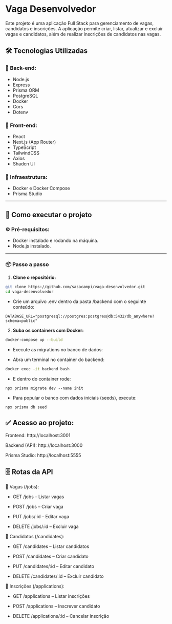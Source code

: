# Vaga Desenvolvedor

Este projeto é uma aplicação Full Stack para gerenciamento de vagas, candidatos e inscrições. A aplicação permite criar, listar, atualizar e excluir vagas e candidatos, além de realizar inscrições de candidatos nas vagas.

## 🛠️ Tecnologias Utilizadas

### 🔗 Back-end:
- Node.js
- Express
- Prisma ORM
- PostgreSQL
- Docker
- Cors
- Dotenv

### 🎨 Front-end:
- React
- Next.js (App Router)
- TypeScript
- TailwindCSS
- Axios
- Shadcn UI

### 🐳 Infraestrutura:
- Docker e Docker Compose
- Prisma Studio

---

## 🚀 Como executar o projeto

### ⚙️ Pré-requisitos:
- Docker instalado e rodando na máquina.
- Node.js instalado.

---

### 📦 Passo a passo

1. **Clone o repositório:**

```bash
git clone https://github.com/sasacampi/vaga-desenvolvedor.git
cd vaga-desenvolvedor
```

- Crie um arquivo .env dentro da pasta /backend com o seguinte conteúdo:

```.env
DATABASE_URL="postgresql://postgres:postgres@db:5432/db_anywhere?schema=public"
```

2. **Suba os containers com Docker:**

```bash
docker-compose up --build
```

- Execute as migrations no banco de dados:

- Abra um terminal no container do backend:

``` bash
docker exec -it backend bash
```
- E dentro do container rode:

```
npx prisma migrate dev --name init
```
- Para popular o banco com dados iniciais (seeds), execute:
```
npx prisma db seed
```

## ✅ Acesso ao projeto:
Frontend: http://localhost:3001

Backend (API): http://localhost:3000

Prisma Studio: http://localhost:5555

## 🗄️ Rotas da API
🔹 Vagas (/jobs):
- GET /jobs – Listar vagas

- POST /jobs – Criar vaga

- PUT /jobs/:id – Editar vaga

- DELETE /jobs/:id – Excluir vaga

🔹 Candidatos (/candidates):
- GET /candidates – Listar candidatos

- POST /candidates – Criar candidato

- PUT /candidates/:id – Editar candidato

- DELETE /candidates/:id – Excluir candidato

🔹 Inscrições (/applications):
- GET /applications – Listar inscrições

- POST /applications – Inscrever candidato

- DELETE /applications/:id – Cancelar inscrição


